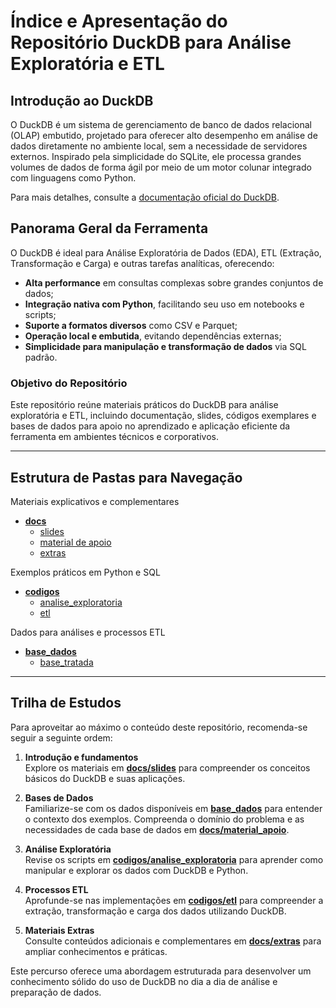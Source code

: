 # Índice e Apresentação do Repositório DuckDB para Análise Exploratória e ETL

## Introdução ao DuckDB

O DuckDB é um sistema de gerenciamento de banco de dados relacional (OLAP) embutido, projetado para oferecer alto desempenho em análise de dados diretamente no ambiente local, sem a necessidade de servidores externos. Inspirado pela simplicidade do SQLite, ele processa grandes volumes de dados de forma ágil por meio de um motor colunar integrado com linguagens como Python.

Para mais detalhes, consulte a [documentação oficial do DuckDB](https://duckdb.org/docs/).

## Panorama Geral da Ferramenta

O DuckDB é ideal para Análise Exploratória de Dados (EDA), ETL (Extração, Transformação e Carga) e outras tarefas analíticas, oferecendo:

- **Alta performance** em consultas complexas sobre grandes conjuntos de dados;
- **Integração nativa com Python**, facilitando seu uso em notebooks e scripts;
- **Suporte a formatos diversos** como CSV e Parquet;
- **Operação local e embutida**, evitando dependências externas;
- **Simplicidade para manipulação e transformação de dados** via SQL padrão.

### Objetivo do Repositório

Este repositório reúne materiais práticos do DuckDB para análise exploratória e ETL, incluindo documentação, slides, códigos exemplares e bases de dados para apoio no aprendizado e aplicação eficiente da ferramenta em ambientes técnicos e corporativos.

---

## Estrutura de Pastas para Navegação

Materiais explicativos e complementares  
- **[docs](docs/)**  
  - [slides](docs/slides/)  
  - [material de apoio](docs/material_apoio/)  
  - [extras](docs/extras/)  

Exemplos práticos em Python e SQL  
- **[codigos](codigos/)**  
  - [analise_exploratoria](codigos/analise_exploratoria/)  
  - [etl](codigos/etl/)  

Dados para análises e processos ETL  
- **[base_dados](base_dados/)**  
  - [base_tratada](base_dados/base_tratada/)  

---

## Trilha de Estudos

Para aproveitar ao máximo o conteúdo deste repositório, recomenda-se seguir a seguinte ordem:

1. **Introdução e fundamentos**  
   Explore os materiais em **[docs/slides](docs/slides/)** para compreender os conceitos básicos do DuckDB e suas aplicações.

2. **Bases de Dados**  
   Familiarize-se com os dados disponíveis em **[base_dados](base_dados/)** para entender o contexto dos exemplos.
   Compreenda o domínio do problema e as necessidades de cada base de dados em **[docs/material_apoio](docs/material_apoio)**.

3. **Análise Exploratória**  
   Revise os scripts em **[codigos/analise_exploratoria](codigos/analise_exploratoria/)** para aprender como manipular e explorar os dados com DuckDB e Python.

4. **Processos ETL**  
   Aprofunde-se nas implementações em **[codigos/etl](codigos/etl/)** para compreender a extração, transformação e carga dos dados utilizando DuckDB.

5. **Materiais Extras**  
   Consulte conteúdos adicionais e complementares em **[docs/extras](docs/extras/)** para ampliar conhecimentos e práticas.

Este percurso oferece uma abordagem estruturada para desenvolver um conhecimento sólido do uso de DuckDB no dia a dia de análise e preparação de dados.
